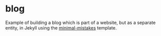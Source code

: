 # blog

Example of building a blog which is part of a website, but as a separate 
entity, in Jekyll using the 
[minimal-mistakes](https://mmistakes.github.io/minimal-mistakes/) template.


